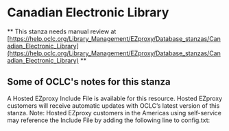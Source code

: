 # Canadian Electronic Library
** This stanza needs manual review at [https://help.oclc.org/Library_Management/EZproxy/Database_stanzas/Canadian_Electronic_Library](https://help.oclc.org/Library_Management/EZproxy/Database_stanzas/Canadian_Electronic_Library) **

## Some of OCLC's notes for this stanza

A Hosted EZproxy Include File is available for this resource. Hosted EZproxy customers will receive automatic updates with OCLC&rsquo;s latest version of this stanza. Note: Hosted EZproxy customers in the Americas using self-service may reference the Include File by adding the following line to config.txt:

&nbsp;

&nbsp;
